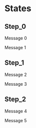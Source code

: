 # States

## Step_0

Message 0

Message 1

## Step_1

Message 2

Message 3

## Step_2

Message 4

Message 5
